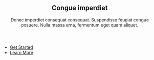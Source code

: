 <section id="cta" class="main special">
								<header class="major">
									<h2>Congue imperdiet</h2>
									<p>Donec imperdiet consequat consequat. Suspendisse feugiat congue<br />
									posuere. Nulla massa urna, fermentum eget quam aliquet.</p>
								</header>
								<footer class="major">
									<ul class="actions">
										<li><a href="generic.html" class="button special">Get Started</a></li>
										<li><a href="generic.html" class="button">Learn More</a></li>
									</ul>
								</footer>
							</section>